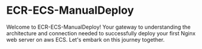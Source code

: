 # ECR-ECS-ManualDeploy
Welcome to ECR-ECS-ManualDeploy! Your gateway to understanding the architecture and connection needed to successfully deploy your first Nginx web server on aws ECS. Let's embark on this journey together.
